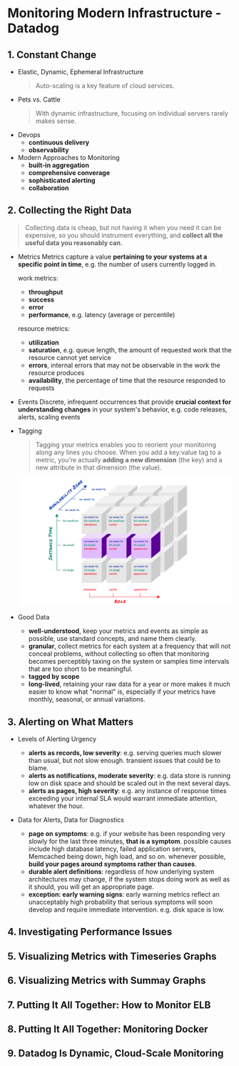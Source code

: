 # Monitoring Modern Infrastructure - Datadog

## 1. Constant Change

- Elastic, Dynamic, Ephemeral Infrastructure
  > Auto-scaling is a key feature of cloud services.
- Pets vs. Cattle
  > With dynamic infrastructure, focusing on individual servers rarely makes sense.
- Devops
  - **continuous delivery**
  - **observability**
- Modern Approaches to Monitoring
  - **built-in aggregation**
  - **comprehensive converage**
  - **sophisticated alerting**
  - **collaboration**

## 2. Collecting the Right Data

> Collecting data is cheap, but not having it when you need it can be expensive, so you should instrument everything, and **collect all the useful data you reasonably can.**

- Metrics
  Metrics capture a value **pertaining to your systems at a specific point in time**, e.g. the number of users currently logged in.

  work metrics:
  - **throughput**
  - **success**
  - **error**
  - **performance**, e.g. latency (average or percentile)

  resource metrics:
  - **utilization**
  - **saturation**, e.g. queue length, the amount of requested work that the resource cannot yet service
  - **errors**, internal errors that may not be observable in the work the resource produces
  - **availability**, the percentage of time that the resource responded to requests

- Events
  Discrete, infrequent occurrences that provide **crucial context for understanding changes** in your system's behavior, e.g. code releases, alerts, scaling events

- Tagging
  > Tagging your metrics enables you to reorient your monitoring along any lines you choose. When you add a key:value tag to a metric, you’re actually **adding a new dimension** (the key) and a new attribute in that dimension (the value).

  ![01](images/datadog01.png)

- Good Data
  - **well-understood**, keep your metrics and events as simple as possible, use standard concepts, and name them clearly.
  - **granular**, collect metrics for each system at a frequency that will not conceal problems, without collecting so often that monitoring becomes perceptibly taxing on the system or samples time intervals that are too short to be meaningful.
  - **tagged by scope**
  - **long-lived**, retaining your raw data for a year or more makes it much easier to know what "normal" is, especially if your metrics have monthly, seasonal, or annual variations.

## 3. Alerting on What Matters

- Levels of Alerting Urgency
  - **alerts as records, low severity**: e.g. serving queries much slower than usual, but not slow enough. transient issues that could be to blame.
  - **alerts as notifications, moderate severity**: e.g. data store is running low on disk space and should be scaled out in the next several days.
  - **alerts as pages, high severity**: e.g. any instance of response times exceeding your internal SLA would warrant immediate attention, whatever the hour.

- Data for Alerts, Data for Diagnostics
  - **page on symptoms**: e.g. if your website has been responding very slowly for the last three minutes, **that is a symptom**. possible causes include high database latency, failed application servers, Memcached being down, high load, and so on. whenever possible, **build your pages around symptoms rather than causes**.
  - **durable alert definitions**: regardless of how underlying system architectures may change, if the system stops doing work as well as it should, you will get an appropriate page.
  - **exception: early warning signs**: early warning metrics reflect an unacceptably high probability that serious symptoms will soon develop and require immediate intervention. e.g. disk space is low.

## 4. Investigating Performance Issues

## 5. Visualizing Metrics with Timeseries Graphs

## 6. Visualizing Metrics with Summay Graphs

## 7. Putting It All Together: How to Monitor ELB

## 8. Putting It All Together: Monitoring Docker

## 9. Datadog Is Dynamic, Cloud-Scale Monitoring
